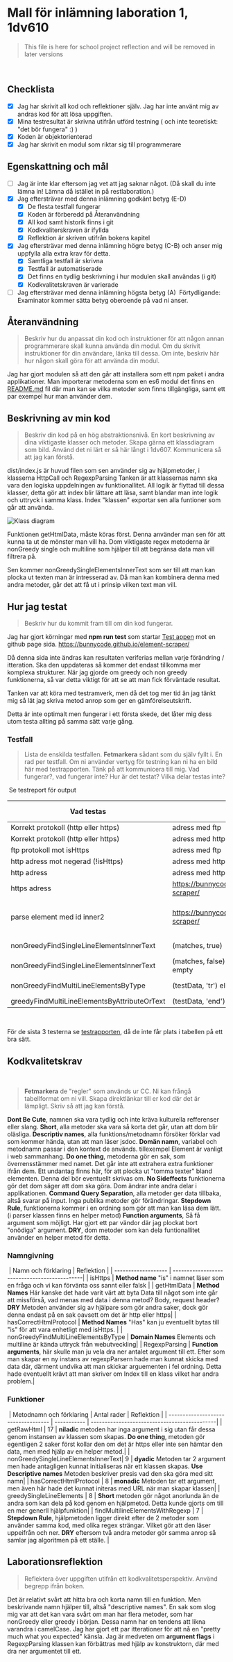 # Mall för inlämning laboration 1, 1dv610

> This file is here for school project reflection and will be removed in later versions

​
## Checklista
  - [x] Jag har skrivit all kod och reflektioner själv. Jag har inte använt mig av andras kod för att lösa uppgiften.
  - [x] Mina testresultat är skrivna utifrån utförd testning ( och inte teoretiskt: "det bör fungera" :) )
  - [x] Koden är objektorienterad
  - [x] Jag har skrivit en modul som riktar sig till programmerare
​
## Egenskattning och mål
  - [ ] Jag är inte klar eftersom jag vet att jag saknar något. (Då skall du inte lämna in! Lämna då istället in på restlaboration.)
  - [x] Jag eftersträvar med denna inlämning godkänt betyg (E-D)
    - [x] De flesta testfall fungerar
    - [x] Koden är förberedd på Återanvändning
    - [x] All kod samt historik finns i git 
    - [x] Kodkvaliterskraven är ifyllda
    - [x] Reflektion är skriven utifrån bokens kapitel 
  - [x] Jag eftersträvar med denna inlämning högre betyg (C-B) och anser mig uppfylla alla extra krav för detta. 
    - [x] Samtliga testfall är skrivna    
    - [x] Testfall är automatiserade
    - [x] Det finns en tydlig beskrivning i hur modulen skall användas (i git)
    - [x] Kodkvalitetskraven är varierade 
  - [ ] Jag eftersträvar med denna inlämning högsta betyg (A) 
​
Förtydligande: Examinator kommer sätta betyg oberoende på vad ni anser. 
​
## Återanvändning
>Beskriv hur du anpassat din kod och instruktioner för att någon annan programmerare skall kunna använda din modul. Om du skrivit instruktioner för din användare, länka till dessa. Om inte, beskriv här hur någon skall göra för att använda din modul.


Jag har gjort modulen så att den går att installera som ett npm paket i andra applikationer.
Man importerar metoderna som en es6 modul det finns en [README.md](https://github.com/BunnyCode/element-scraper/blob/main/README.md) fil där man kan se vilka metoder som finns tillgängliga, samt ett par exempel hur man använder dem.
​
## Beskrivning av min kod
>Beskriv din kod på en hög abstraktionsnivå. En kort beskrivning av dina viktigaste klasser och metoder. Skapa gärna ett klassdiagram som bild. Använd det ni lärt er så här långt i 1dv607. Kommunicera så att jag kan förstå.

dist/index.js är huvud filen som sen använder sig av hjälpmetoder, i klasserna HttpCall och RegexpParsing
Tanken är att klassernas namn ska vara den logiska uppdelningen av funktionallitet. All logik är flyttad till dessa klasser, detta gör att index blir lättare att läsa, samt blandar man inte logik och uttryck i samma klass.
Index "klassen" exportar sen alla funtioner som går att använda.

![Klass diagram](class-diagram.jpeg)

Funktionen getHtmlData, måste köras först. Denna använder man sen för att kunna ta ut de mönster man vill ha.
Dom viktigaste regex metoderna är nonGreedy single och multiline som hjälper till att begränsa data man vill filtrera på.

Sen kommer nonGreedySingleElementsInnerText som ser till att man kan plocka ut texten man är intresserad av. Då man kan kombinera denna med andra metoder, går det att få ut i prinsip vilken text man vill.
​
## Hur jag testat
>Beskriv hur du kommit fram till om din kod fungerar.
​

Jag har gjort körningar med **npm run test** som startar [Test appen](https://github.com/BunnyCode/element-scraper/tree/main/function-test-app) mot en github page sida.
https://bunnycode.github.io/element-scraper/

Då denna sida inte ändras kan resultaten veriferias mellan varje förändring / itteration. Ska den uppdateras så kommer det endast tillkomma mer komplexa strukturer.
När jag gjorde om greedy och non greedy funktionerna, så var detta viktigt för att se att man fick förväntade resultat.

Tanken var att köra med testramverk, men då det tog mer tid än jag tänkt mig så lät jag skriva metod anrop som ger en gämförelseutskrift.

Detta är inte optimalt men fungerar i ett första skede, det låter mig dess utom testa allting på samma sätt varje gång.

### Testfall
>Lista de enskilda testfallen. **Fetmarkera** sådant som du själv fyllt i. En rad per testfall. Om ni använder vertyg för testning kan ni ha en bild här med testrapporten. Tänk på att kommunicera till mig. Vad fungerar?, vad fungerar inte? Hur är det testat? Vilka delar testas inte?

​
Se testreport för output

| Vad testas                                  | input                                         | output        | utfall PASS/FAIL |
| ------------------------------------------- | --------------------------------------------- | ------------- | ---------------- |
| Korrekt protokoll (http eller https)        | adress med ftp                                | false         | PASS             |
| Korrekt protokoll (http eller https)        | adress med https                              | true          | PASS             |
| ftp protokoll mot isHttps                   | adress med ftp                                | false         | PASS             |
| http adress mot negerad (!isHttps)          | adress med http - http://dummy.com            | true          | PASS             |
| http adress                                 | adress med http - http://dummy.com            | false         | PASS             |
| https adress                                | https://bunnycode.github.io/element-scraper/  | true          | PASS             |
| parse element med id inner2                 | https://bunnycode.github.io/element-scraper/  | \<div id='inner2' class='di2'\>This is inner 2\</div\>\</div\>          | PASS             |
| nonGreedyFindSingleLineElementsInnerText    | (matches, true)                               | [ 'This is inner 2', '' ]          | PASS             |
| nonGreedyFindSingleLineElementsInnerText    | (matches, false) boolean är find empty        | [ 'This is inner 2' ]          | PASS             |
| nonGreedyFindMultiLineElementsByType        | (testData, 'tr')  elementet tr                | array med TR element | PASS             |
| greedyFindMultiLineElementsByAttributeOrText| (testData, 'end')  klassen end                | array med div        | PASS             |
​

För de sista 3 testerna se [testrapporten](https://github.com/BunnyCode/element-scraper/blob/main/testreport.md), då de inte får plats i tabellen på ett bra sätt.
​
## Kodkvalitetskrav
​
>**Fetmarkera** de "regler" som används ur CC. Ni kan frångå tabellformat om ni vill. Skapa direktlänkar till er kod där det är lämpligt. Skriv så att jag kan förstå.
​

**Dont Be Cute**, namnen ska vara tydlig och inte kräva kulturella refferenser eller slang.
**Short**, alla metoder ska vara så korta det går, utan att dom blir oläsliga. 
**Descriptiv names**, alla funktions/metodnamn försöker förklar vad som kommer hända, utan att man läser jsdoc.
**Domän namn**, variabel och metodnamn passar i den kontext de används. tillexempel Element är vanligt i web sammanhang.
**Do one thing**, metoderna gör en sak, som överrensstämmer med namet. Det går inte att extrahera extra funktioner ifrån dem.
Ett undantag finns här, för att plocka ut "tomma texter" bland elementen. Denna del bör eventuellt skrivas om.
**No Sideffects** funktionerna gör det dom säger att dom ska göra. Dom ändrar inte andra delar i applikationen.
**Command Query Separation**, alla metoder ger data tillbaka, altså svarar på input. Inga publika metoder gör förändringar.
**Stepdown Rule**, funktionerna kommer i en ordning som gör att man kan läsa dem lätt. (i parser klassen finns en helper metod)
**Function arguments**, Så få argument som möjligt. Har gjort ett par vändor där jag plockat bort "onödiga" argument.
**DRY**, dom metoder som kan dela funtionallitet använder en helper metod för detta.

### Namngivning
​
| Namn och förklaring  | Reflektion                                   |
| -------------------  | ---------------------------------------------|
| isHttps                                 | **Method name** "is" i namnet läser som en fråga och vi kan förvänta oss sannt eller falsk |
| getHtmlData    | **Method Names** Här kanske det hade varit värt att byta Data till något som inte går att missförså, vad menas med data i denna metod? Body, request header? **DRY** Metoden använder sig av hjälpare som gör andra saker, dock gör denna endast på en sak oavsett om det är http eller https|
| hasCorrectHtmlProtocol    | **Method Names** "Has" kan ju eventuellt bytas till "is" för att vara enhetligt med isHttps. |
| nonGreedyFindMultiLineElementsByType    | **Domain Names** Elements och multiline är kända uttryck från webutveckling|
| RegexpParsing    | **Function arguments**, här skulle man ju vela dra ner antalet argument till ett. Efter som man skapar en ny instans av regexpParsern hade man kunnat skicka med data där, därment undvika att man skickar arguementen i fel ordning. Detta hade eventuellt krävt att man skriver om Index till en klass vilket har andra problem.|
​
### Funktioner
​
| Metodnamn och förklaring            | Antal rader | Reflektion                                   |
| ----------------------------------- | ----------- | ---------------------------------------------|
| getRawHtml                          | 17          | **niladic** metoden har inga argument i sig utan får dessa genom instansen av klassen som skapas. **Do one thing**, metoden gör egentligen 2 saker först kollar den om det är https eller inte sen hämtar den data, men med hjälp av en helper metod.|
| nonGreedySingleLineElementsInnerText| 9           | **dyadic** Metoden tar 2 argument men hade antagligen kunnat initialiseras när ett klassen skapas. **Use Descriptive names** Metoden beskriver presis vad den ska göra med sitt namn|
| hasCorrectHtmlProtocol              | 8           | **monadic** Metoden tar ett argument, men även här hade det kunnat initeras med URL när man skapar klassen|
| greedySingleLineElements            | 8           | **Short** metoden gör något anorlunda än de andra som kan dela på kod genom en hjälpmetod. Detta kunde gjorts om till en mer generll hjälpfunktion|
| findMultilineElementsWithRegexp     | 7           | **Stepdown Rule**, hjälpmetoden ligger direkt efter de 2 metoder som använder samma kod, med olika regex strängar. Vilket gör att den läser uppeifrån och ner. **DRY** eftersom två andra metoder gör samma anrop så samlar jag algoritmen på ett ställe.  |
​
## Laborationsreflektion
> Reflektera över uppgiften utifrån ett kodkvalitetsperspektiv. Använd begrepp ifrån boken. 

Det är relativt svårt att hitta bra och korta namn till en funktion. Men beskrivande namn hjälper till, altså "descriptive names".
En sak som slog mig var att det kan vara svårt om man har flera metoder, som har nonGreedy eller greedy i början.
Dessa namn har en tendens att likna varandra i camelCase. Jag har gjort ett par itterationer för att nå en "pretty much what you expected" känsla.
Jag är medveten om **argument flags** i RegexpParsing klassen kan förbättras med hjälp av konstruktorn, där med dra ner argumentet till ett.
